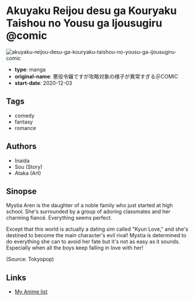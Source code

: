 # Akuyaku Reijou desu ga Kouryaku Taishou no Yousu ga Ijousugiru @comic

![akuyaku-reijou-desu-ga-kouryaku-taishou-no-yousu-ga-ijousugiru-comic](https://cdn.myanimelist.net/images/manga/2/243964.jpg)

-   **type**: manga
-   **original-name**: 悪役令嬢ですが攻略対象の様子が異常すぎる＠COMIC
-   **start-date**: 2020-12-03

## Tags

-   comedy
-   fantasy
-   romance

## Authors

-   Inaida
-   Sou (Story)
-   Ataka (Art)

## Sinopse

Mystia Aren is the daughter of a noble family who just started at high school. She's surrounded by a group of adoring classmates and her charming fiancé. Everything seems perfect.

Except that this world is actually a dating sim called "Kyun Love," and she's destined to become the main character's evil rival! Mystia is determined to do everything she can to avoid her fate but it's not as easy as it sounds. Especially when all the boys keep falling in love with her!

(Source: Tokyopop)

## Links

-   [My Anime list](https://myanimelist.net/manga/132451/Akuyaku_Reijou_desu_ga_Kouryaku_Taishou_no_Yousu_ga_Ijousugiru_comic)
